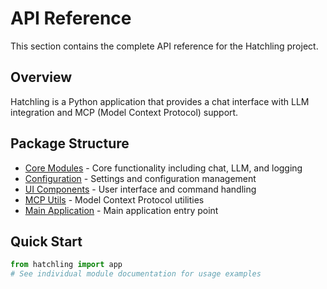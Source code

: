 # API Reference

This section contains the complete API reference for the Hatchling project.

## Overview

Hatchling is a Python application that provides a chat interface with LLM integration and MCP (Model Context Protocol) support.

## Package Structure

- [Core Modules](core.md) - Core functionality including chat, LLM, and logging
- [Configuration](config.md) - Settings and configuration management
- [UI Components](ui.md) - User interface and command handling
- [MCP Utils](mcp_utils.md) - Model Context Protocol utilities
- [Main Application](app.md) - Main application entry point

## Quick Start

```python
from hatchling import app
# See individual module documentation for usage examples
```
